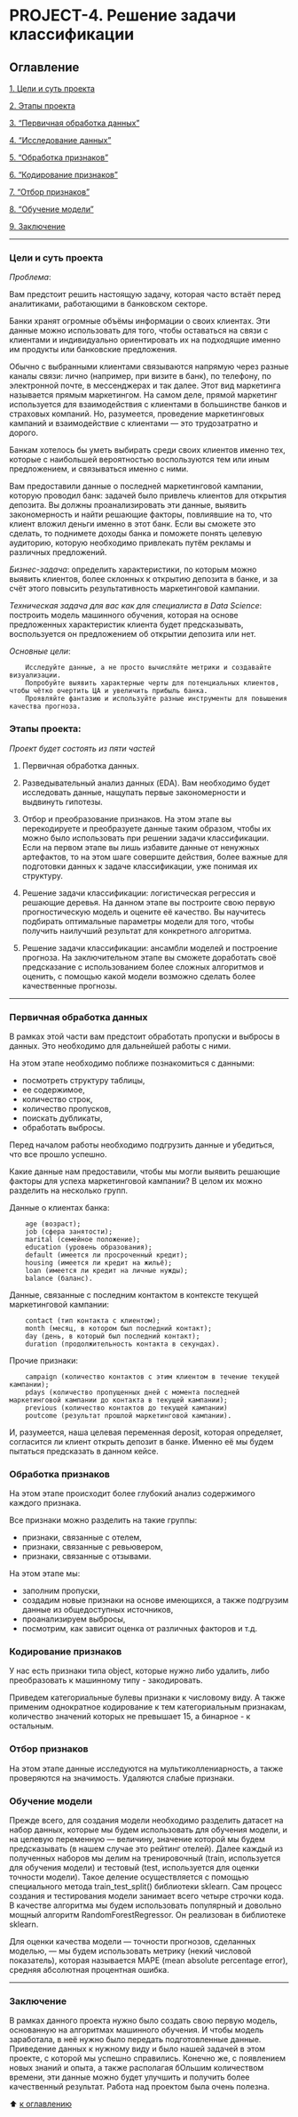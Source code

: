 # PROJECT-4. Решение задачи классификации

## Оглавление
[1. Цели и суть проекта](#Цели-и-суть-проекта)

[2. Этапы проекта](#Этапы-проекта)

[3. “Первичная обработка данных”](#Первичная-обработка-данных)

[4. “Исследование данных”](#Исследование-данных)

[5. “Обработка признаков”](#Обработка-признаков)

[6. “Кодирование признаков”](#Кодирование-признаков)

[7. “Отбор признаков”](#Отбор-признаков)

[8. “Обучение модели”](#Обучение-модели)

[9. Заключение](#Заключение)


-----
### **Цели и суть проекта**

*Проблема*:

Вам предстоит решить настоящую задачу, которая часто встаёт перед аналитиками, работающими в банковском секторе.

Банки хранят огромные объёмы информации о своих клиентах. Эти данные можно использовать для того, чтобы оставаться на связи с клиентами и индивидуально ориентировать их на подходящие именно им продукты или банковские предложения.

Обычно с выбранными клиентами связываются напрямую через разные каналы связи: лично (например, при визите в банк), по телефону, по электронной почте, в мессенджерах и так далее. Этот вид маркетинга называется прямым маркетингом. На самом деле, прямой маркетинг используется для взаимодействия с клиентами в большинстве банков и страховых компаний. Но, разумеется, проведение маркетинговых кампаний и взаимодействие с клиентами — это трудозатратно и дорого.

Банкам хотелось бы уметь выбирать среди своих клиентов именно тех, которые с наибольшей вероятностью воспользуются тем или иным предложением, и связываться именно с ними.

Вам предоставили данные о последней маркетинговой кампании, которую проводил банк: задачей было привлечь клиентов для открытия депозита. Вы должны проанализировать эти данные, выявить закономерность и найти решающие факторы, повлиявшие на то, что клиент вложил деньги именно в этот банк. Если вы сможете это сделать, то поднимете доходы банка и поможете понять целевую аудиторию, которую необходимо привлекать путём рекламы и различных предложений.


*Бизнес-задача*: определить характеристики, по которым можно выявить клиентов, более склонных к открытию депозита в банке, и за счёт этого повысить результативность маркетинговой кампании.

*Техническая задача для вас как для специалиста в Data Science*: построить модель машинного обучения, которая на основе предложенных характеристик клиента будет предсказывать, воспользуется он предложением об открытии депозита или нет.


*Основные цели*:

        Исследуйте данные, а не просто вычисляйте метрики и создавайте визуализации.
        Попробуйте выявить характерные черты для потенциальных клиентов, чтобы чётко очертить ЦА и увеличить прибыль банка.
        Проявляйте фантазию и используйте разные инструменты для повышения качества прогноза.

   
### **Этапы проекта:**

*Проект будет состоять из пяти частей*
1. Первичная обработка данных.

2. Разведывательный анализ данных (EDA).
Вам необходимо будет исследовать данные, нащупать первые закономерности и выдвинуть гипотезы.

3. Отбор и преобразование признаков.
На этом этапе вы перекодируете и преобразуете данные таким образом, чтобы их можно было использовать при решении задачи классификации. Если на первом этапе вы лишь избавите данные от ненужных артефактов, то на этом шаге совершите действия, более важные для подготовки данных к задаче классификации, уже понимая их структуру.

4. Решение задачи классификации: логистическая регрессия и решающие деревья.
На данном этапе вы построите свою первую прогностическую модель и оцените её качество. Вы научитесь подбирать оптимальные параметры модели для того, чтобы получить наилучший результат для конкретного алгоритма.

5. Решение задачи классификации: ансамбли моделей и построение прогноза.
На заключительном этапе вы сможете доработать своё предсказание с использованием более сложных алгоритмов и оценить, с помощью какой модели возможно сделать более качественные прогнозы.


---
### **Первичная обработка данных**

В рамках этой части вам предстоит обработать пропуски и выбросы в данных. Это необходимо для дальнейшей работы с ними.

На этом этапе необходимо поближе познакомиться с данными: 

- посмотреть структуру таблицы, 
- ее содержимое, 
- количество строк,
- количество пропусков,
- поискать дубликаты,
- обработать выбросы.

Перед началом работы необходимо подгрузить данные и убедиться, что все прошло успешно.

Какие данные нам предоставили, чтобы мы могли выявить решающие факторы для успеха маркетинговой кампании? В целом их можно разделить на несколько групп.

Данные о клиентах банка:

        age (возраст);
        job (сфера занятости);
        marital (семейное положение);
        education (уровень образования);
        default (имеется ли просроченный кредит);
        housing (имеется ли кредит на жильё);
        loan (имеется ли кредит на личные нужды);
        balance (баланс).

Данные, связанные с последним контактом в контексте текущей маркетинговой кампании:

        contact (тип контакта с клиентом);
        month (месяц, в котором был последний контакт);
        day (день, в который был последний контакт);
        duration (продолжительность контакта в секундах).

Прочие признаки:

        campaign (количество контактов с этим клиентом в течение текущей кампании);
        pdays (количество пропущенных дней с момента последней маркетинговой кампании до контакта в текущей кампании);
        previous (количество контактов до текущей кампании)
        poutcome (результат прошлой маркетинговой кампании).

И, разумеется, наша целевая переменная deposit, которая определяет, согласится ли клиент открыть депозит в банке. Именно её мы будем пытаться предсказать в данном кейсе.



### **Обработка признаков**

На этом этапе происходит более глубокий анализ содержимого каждого признака. 

Все признаки можно разделить на такие группы:
- признаки, связанные с отелем,
- признаки, связанные с ревьювером,
- признаки, связанные с отзывами.

На этом этапе мы:
- заполним пропуски, 
- создадим новые признаки на основе имеющихся, а также подгрузим данные из общедоступных источников,
- проанализируем выбросы,
- посмотрим, как зависит оценка от различных факторов
и т.д.


### **Кодирование признаков**

У нас есть признаки типа object, которые нужно либо удалить, либо преобразовать к машинному типу - закодировать.

Приведем категориальные булевы признаки к числовому виду. А также применим однократное кодирование к тем категориальным признакам, количество значений которых не превышает 15, а бинарное - к остальным.


### **Отбор признаков**

На этом этапе данные исследуются на мультиколлениарность, а также проверяются на значимость.
Удаляются слабые признаки.

### **Обучение модели**

Прежде всего, для создания модели необходимо разделить датасет на набор данных, которые мы будем использовать для обучения модели, и на целевую переменную — величину, значение которой мы будем предсказывать (в нашем случае это рейтинг отелей).
Далее каждый из полученных наборов мы делим на тренировочный (train, используется для обучения модели) и тестовый (test, используется для оценки точности модели). Такое деление осуществляется с помощью специального метода train_test_split() библиотеки sklearn. 
Сам процесс создания и тестирования модели занимает всего четыре строчки кода. В качестве алгоритма мы будем использовать популярный и довольно мощный алгоритм RandomForestRegressor. Он реализован в библиотеке sklearn.

Для оценки качества модели — точности прогнозов, сделанных моделью, — мы будем использовать метрику (некий числовой показатель), которая называется MAPE (mean absolute percentage error), средняя абсолютная процентная ошибка.

----

### **Заключение**

В рамках данного проекта нужно было создать свою первую модель, основанную на алгоритмах машинного обучения.
И чтобы модель заработала, в неё нужно было передать подготовленные данные. Приведение данных к нужному виду и было нашей задачей в этом проекте, с которой мы успешно справились. Конечно же, с появлением новых знаний и опыта, а также располагая бОльшим количеством времени, эти данные можно будет улучшить и получить более качественный результат. Работа над проектом была очень полезна.





:arrow_up: [к оглавлению](https://github.com/TatyanaTmf/ds_game/tree/main/project_4/README.md#Оглавление)